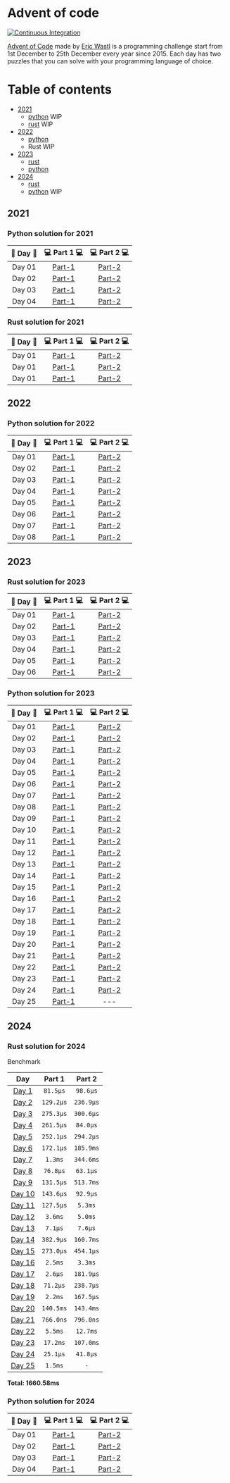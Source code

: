 # Advent of code

[![Continuous Integration](https://github.com/Mishco/adventofcode/actions/workflows/ci.yml/badge.svg)](https://github.com/Mishco/adventofcode/actions/workflows/ci.yml)

[Advent of Code](https://adventofcode.com/) made by [Eric Wastl](http://was.tl/) is a programming challenge start from
1st December to 25th December every year since 2015. Each day has two puzzles that you can solve with your programming
language of choice.

Table of contents
=================

<!--ts-->

* [2021](#2021)
    * [python](#python-solution-for-2021) WIP
    * [rust](#rust-solution-for-2021) WIP
* [2022](#2022)
    * [python](#python-solution-for-2023)
    * Rust WIP
* [2023](#2023)
    * [rust](#rust-solution-for-2023)
    * [python](#python-solution-for-2023)
* [2024](#2024)
    * [rust](#rust-solution-for-2024)
    * [python](#python-solution-for-2024) WIP

<!--te-->

## 2021

### Python solution for 2021

| 🎄 Day 🎄 |             💻 Part 1 💻             |             💻 Part 2 💻             |
|:---------:|:------------------------------------:|:------------------------------------:|
|  Day 01   | [Part-1](2021/python/day-01/main.py) | [Part-2](2021/python/day-01/main.py) |
|  Day 02   | [Part-1](2021/python/day-02/main.py) | [Part-2](2021/python/day-02/main.py) |
|  Day 03   | [Part-1](2021/python/day-03/main.py) | [Part-2](2021/python/day-03/main.py) |
|  Day 04   | [Part-1](2021/python/day-04/main.py) | [Part-2](2021/python/day-04/main.py) |

### Rust solution for 2021

| 🎄 Day 🎄 |               💻 Part 1 💻                |               💻 Part 2 💻                |
|:---------:|:-----------------------------------------:|:-----------------------------------------:|
|  Day 01   | [Part-1](2021/rust/day-01-rs/src/main.rs) | [Part-2](2021/rust/day-01-rs/src/main.rs) |
|  Day 01   | [Part-1](2021/rust/day-02-rs/src/main.rs) | [Part-2](2021/rust/day-03-rs/src/main.rs) |
|  Day 01   | [Part-1](2021/rust/day-02-rs/src/main.rs) | [Part-2](2021/rust/day-03-rs/src/main.rs) |

## 2022

### Python solution for 2022

| 🎄 Day 🎄 |            💻 Part 1 💻             |            💻 Part 2 💻             |
|:---------:|:-----------------------------------:|:-----------------------------------:|
|  Day 01   | [Part-1](2022/python/day-1/main.py) | [Part-2](2022/python/day-1/main.py) |
|  Day 02   | [Part-1](2022/python/day-2/main.py) | [Part-2](2022/python/day-2/main.py) |
|  Day 03   | [Part-1](2022/python/day-3/main.py) | [Part-2](2022/python/day-3/main.py) |
|  Day 04   | [Part-1](2022/python/day-4/main.py) | [Part-2](2022/python/day-4/main.py) |
|  Day 05   | [Part-1](2022/python/day-5/main.py) | [Part-2](2022/python/day-5/main.py) |
|  Day 06   | [Part-1](2022/python/day-6/main.py) | [Part-2](2022/python/day-6/main.py) |
|  Day 07   | [Part-1](2022/python/day-7/main.py) | [Part-2](2022/python/day-7/main.py) |
|  Day 08   | [Part-1](2022/python/day-8/main.py) | [Part-2](2022/python/day-8/main.py) |

## 2023

### Rust solution for 2023

| 🎄 Day 🎄 |           💻 Part 1 💻            |           💻 Part 2 💻            |
|:---------:|:---------------------------------:|:---------------------------------:|
|  Day 01   | [Part-1](2023/rust/src/bin/01.rs) | [Part-2](2023/rust/src/bin/01.rs) |
|  Day 02   | [Part-1](2023/rust/src/bin/02.rs) | [Part-2](2023/rust/src/bin/02.rs) |
|  Day 03   | [Part-1](2023/rust/src/bin/03.rs) | [Part-2](2023/rust/src/bin/03.rs) |
|  Day 04   | [Part-1](2023/rust/src/bin/04.rs) | [Part-2](2023/rust/src/bin/04.rs) |
|  Day 05   | [Part-1](2023/rust/src/bin/05.rs) | [Part-2](2023/rust/src/bin/05.rs) |
|  Day 06   | [Part-1](2023/rust/src/bin/06.rs) | [Part-2](2023/rust/src/bin/06.rs) |

### Python solution for 2023

| 🎄 Day 🎄 |             💻 Part 1 💻             |             💻 Part 2 💻             |
|:---------:|:------------------------------------:|:------------------------------------:|
|  Day 01   | [Part-1](2023/python/day-1/main.py)  | [Part-2](2023/python/day-1/main2.py) |
|  Day 02   | [Part-1](2023/python/day-2/main.py)  | [Part-2](2023/python/day-2/main2.py) |
|  Day 03   | [Part-1](2023/python/day-3/main.py)  | [Part-2](2023/python/day-3/main.py)  |
|  Day 04   | [Part-1](2023/python/day-4/main.py)  | [Part-2](2023/python/day-4/main.py)  |
|  Day 05   | [Part-1](2023/python/day-5/main.py)  | [Part-2](2023/python/day-5/main.py)  |
|  Day 06   | [Part-1](2023/python/day-6/main.py)  | [Part-2](2023/python/day-6/main.py)  |
|  Day 07   | [Part-1](2023/python/day-7/main.py)  | [Part-2](2023/python/day-7/main.py)  |
|  Day 08   | [Part-1](2023/python/day-8/main.py)  | [Part-2](2023/python/day-8/main.py)  |
|  Day 09   | [Part-1](2023/python/day-9/main.py)  | [Part-2](2023/python/day-9/main.py)  |
|  Day 10   | [Part-1](2023/python/day-10/main.py) | [Part-2](2023/python/day-10/main.py) |
|  Day 11   | [Part-1](2023/python/day-11/main.py) | [Part-2](2023/python/day-11/main.py) |
|  Day 12   | [Part-1](2023/python/day-12/main.py) | [Part-2](2023/python/day-12/main.py) |
|  Day 13   | [Part-1](2023/python/day-13/main.py) | [Part-2](2023/python/day-13/main.py) |
|  Day 14   | [Part-1](2023/python/day-14/main.py) | [Part-2](2023/python/day-14/main.py) |
|  Day 15   | [Part-1](2023/python/day-15/main.py) | [Part-2](2023/python/day-15/main.py) |
|  Day 16   | [Part-1](2023/python/day-16/main.py) | [Part-2](2023/python/day-16/main.py) |
|  Day 17   | [Part-1](2023/python/day-17/main.py) | [Part-2](2023/python/day-17/main.py) |
|  Day 18   | [Part-1](2023/python/day-18/main.py) | [Part-2](2023/python/day-18/main.py) |
|  Day 19   | [Part-1](2023/python/day-19/main.py) | [Part-2](2023/python/day-19/main.py) |
|  Day 20   | [Part-1](2023/python/day-20/main.py) | [Part-2](2023/python/day-20/main.py) |
|  Day 21   | [Part-1](2023/python/day-21/main.py) | [Part-2](2023/python/day-21/main.py) |
|  Day 22   | [Part-1](2023/python/day-22/main.py) | [Part-2](2023/python/day-22/main.py) |
|  Day 23   | [Part-1](2023/python/day-23/main.py) | [Part-2](2023/python/day-23/main.py) |
|  Day 24   | [Part-1](2023/python/day-24/main.py) | [Part-2](2023/python/day-24/main.py) |
|  Day 25   | [Part-1](2023/python/day-25/main.py) |                 ---                  |

## 2024

### Rust solution for 2024

Benchmark

|                Day                |  Part 1   |  Part 2   |
|:---------------------------------:|:---------:|:---------:|
| [Day 1](2024/rust/src/bin/01.rs)  | `81.5µs`  | `98.6µs`  |
| [Day 2](2024/rust/src/bin/02.rs)  | `129.2µs` | `236.9µs` |
| [Day 3](2024/rust/src/bin/03.rs)  | `275.3µs` | `300.6µs` |
| [Day 4](2024/rust/src/bin/04.rs)  | `261.5µs` | `84.0µs`  |
| [Day 5](2024/rust/src/bin/05.rs)  | `252.1µs` | `294.2µs` |
| [Day 6](2024/rust/src/bin/06.rs)  | `172.1µs` | `185.9ms` |
| [Day 7](2024/rust/src/bin/07.rs)  |  `1.3ms`  | `344.6ms` |
| [Day 8](2024/rust/src/bin/08.rs)  | `76.8µs`  | `63.1µs`  |
| [Day 9](2024/rust/src/bin/09.rs)  | `131.5µs` | `513.7ms` |
| [Day 10](2024/rust/src/bin/10.rs) | `143.6µs` | `92.9µs`  |
| [Day 11](2024/rust/src/bin/11.rs) | `127.5µs` |  `5.3ms`  |
| [Day 12](2024/rust/src/bin/12.rs) |  `3.6ms`  |  `5.0ms`  |
| [Day 13](2024/rust/src/bin/13.rs) |  `7.1µs`  |  `7.6µs`  |
| [Day 14](2024/rust/src/bin/14.rs) | `382.9µs` | `160.7ms` |
| [Day 15](2024/rust/src/bin/15.rs) | `273.0µs` | `454.1µs` |
| [Day 16](2024/rust/src/bin/16.rs) |  `2.5ms`  |  `3.3ms`  |
| [Day 17](2024/rust/src/bin/17.rs) |  `2.6µs`  | `181.9µs` |
| [Day 18](2024/rust/src/bin/18.rs) | `71.2µs`  | `238.7µs` |
| [Day 19](2024/rust/src/bin/19.rs) |  `2.2ms`  | `167.5µs` |
| [Day 20](2024/rust/src/bin/20.rs) | `140.5ms` | `143.4ms` |
| [Day 21](2024/rust/src/bin/21.rs) | `766.0ns` | `796.0ns` |
| [Day 22](2024/rust/src/bin/22.rs) |  `5.5ms`  | `12.7ms`  |
| [Day 23](2024/rust/src/bin/23.rs) | `17.2ms`  | `107.0ms` |
| [Day 24](2024/rust/src/bin/24.rs) | `25.1µs`  | `41.8µs`  |
| [Day 25](2024/rust/src/bin/25.rs) |  `1.5ms`  |    `-`    |

**Total: 1660.58ms**

### Python solution for 2024

| 🎄 Day 🎄 |             💻 Part 1 💻             |             💻 Part 2 💻             |
|:---------:|:------------------------------------:|:------------------------------------:|
|  Day 01   | [Part-1](2024/python/day-01/main.py) | [Part-2](2024/python/day-01/main.py) |
|  Day 02   | [Part-1](2024/python/day-02/main.py) | [Part-2](2024/python/day-02/main.py) |
|  Day 03   | [Part-1](2024/python/day-03/main.py) | [Part-2](2024/python/day-03/main.py) |
|  Day 04   | [Part-1](2024/python/day-04/main.py) | [Part-2](2024/python/day-04/main.py) |
